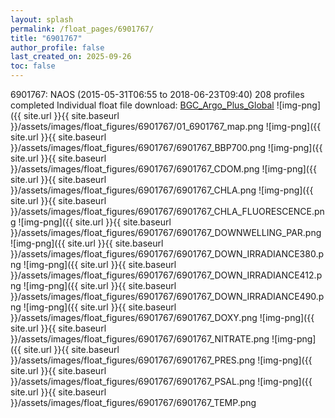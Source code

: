```yaml
---
layout: splash
permalink: /float_pages/6901767/
title: "6901767"
author_profile: false
last_created_on: 2025-09-26
toc: false
---
```

 
6901767: NAOS (2015-05-31T06:55 to 2018-06-23T09:40)
208 profiles completed
Individual float file download: [BGC_Argo_Plus_Global](https://ftp.soest.hawaii.edu/bgc_argo_plus/Individual_Floats/outliers_removed/6901767_Sprof_processed.nc)
![img-png]({{ site.url }}{{ site.baseurl }}/assets/images/float_figures/6901767/01_6901767_map.png
![img-png]({{ site.url }}{{ site.baseurl }}/assets/images/float_figures/6901767/6901767_BBP700.png
![img-png]({{ site.url }}{{ site.baseurl }}/assets/images/float_figures/6901767/6901767_CDOM.png
![img-png]({{ site.url }}{{ site.baseurl }}/assets/images/float_figures/6901767/6901767_CHLA.png
![img-png]({{ site.url }}{{ site.baseurl }}/assets/images/float_figures/6901767/6901767_CHLA_FLUORESCENCE.png
![img-png]({{ site.url }}{{ site.baseurl }}/assets/images/float_figures/6901767/6901767_DOWNWELLING_PAR.png
![img-png]({{ site.url }}{{ site.baseurl }}/assets/images/float_figures/6901767/6901767_DOWN_IRRADIANCE380.png
![img-png]({{ site.url }}{{ site.baseurl }}/assets/images/float_figures/6901767/6901767_DOWN_IRRADIANCE412.png
![img-png]({{ site.url }}{{ site.baseurl }}/assets/images/float_figures/6901767/6901767_DOWN_IRRADIANCE490.png
![img-png]({{ site.url }}{{ site.baseurl }}/assets/images/float_figures/6901767/6901767_DOXY.png
![img-png]({{ site.url }}{{ site.baseurl }}/assets/images/float_figures/6901767/6901767_NITRATE.png
![img-png]({{ site.url }}{{ site.baseurl }}/assets/images/float_figures/6901767/6901767_PRES.png
![img-png]({{ site.url }}{{ site.baseurl }}/assets/images/float_figures/6901767/6901767_PSAL.png
![img-png]({{ site.url }}{{ site.baseurl }}/assets/images/float_figures/6901767/6901767_TEMP.png
